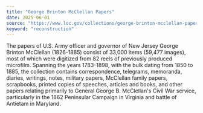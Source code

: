 ```yaml
---
title: "George Brinton McClellan Papers"
date: 2025-06-01
source: "https://www.loc.gov/collections/george-brinton-mcclellan-papers/about-this-collection/"
keyword: "reconstruction"
---
```


The papers of U.S. Army officer and governor of New Jersey George Brinton McClellan (1826-1885) consist of 33,000 items (59,477 images), most of which were digitized from 82 reels of previously produced microfilm. Spanning the years 1783-1898, with the bulk dating from 1850 to 1885, the collection contains correspondence, telegrams, memoranda, diaries, writings, notes, military papers, McClellan family papers, scrapbooks, printed copies of speeches, articles and books, and other papers relating primarily to General George B. McClellan's Civil War service, particularly in the 1862 Peninsular Campaign in Virginia and battle of Antietam in Maryland.

